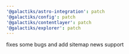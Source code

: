 ```yaml
---
'@galactiks/astro-integration': patch
'@galactiks/config': patch
'@galactiks/contentlayer': patch
'@galactiks/explorer': patch
---
```


fixes some bugs and add sitemap news support
